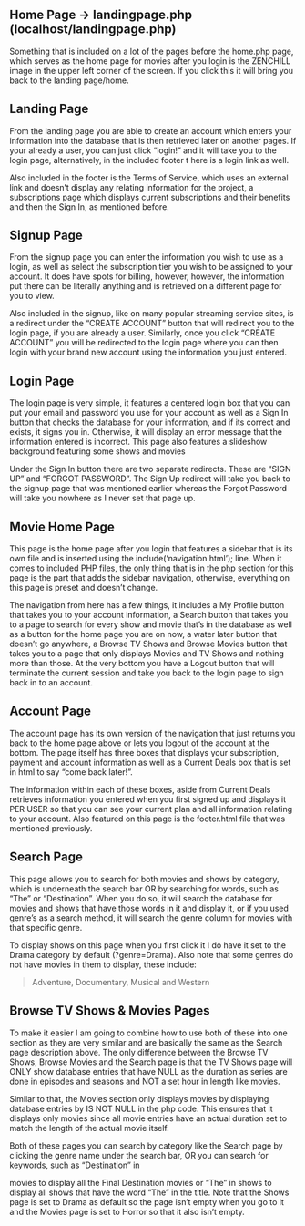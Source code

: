 ## Home Page -> landingpage.php (localhost/landingpage.php)

Something that is included on a lot of the pages before the home.php page, which serves as the home page for movies after you login is the ZENCHILL image in the upper left corner of the screen. If you click this it will bring you back to the landing page/home.


## Landing Page

From the landing page you are able to create an account which enters your information into the database that is then retrieved later on another pages. If your already a user, you can just click “login!” and it will take you to the login page, alternatively, in the included footer t here is a login link as well.


Also included in the footer is the Terms of Service, which uses an external link and doesn’t display any relating information for the project, a subscriptions page which displays current subscriptions and their benefits and then the Sign In, as mentioned before.


## Signup Page

From the signup page you can enter the information you wish to use as a login, as well as select the subscription tier you wish to be assigned to your account. It does have spots for billing, however, however, the information put there can be literally anything and is retrieved on a different page for you to view.


Also included in the signup, like on many popular streaming service sites, is a redirect under the “CREATE ACCOUNT” button that will redirect you to the login page, if you are already a user. Similarly, once you click “CREATE ACCOUNT” you will be redirected to the login page where you can then login with your brand new account using the information you just entered.


## Login Page

The login page is very simple, it features a centered login box that you can put your email and password you use for your account as well as a Sign In button that checks the database for your information, and if its correct and exists, it signs you in. Otherwise, it will display an error message that the information entered is incorrect. This page also features a slideshow background featuring some shows and movies


Under the Sign In button there are two separate redirects. These are “SIGN UP” and “FORGOT PASSWORD”. The Sign Up redirect will take you back to the signup page that was mentioned earlier whereas the Forgot Password will take you nowhere as I never set that page up.


## Movie Home Page

This page is the home page after you login that features a sidebar that is its own file and is inserted using the include(‘navigation.html’); line. When it comes to included PHP files, the only thing that is in the php section for this page is the part that adds the sidebar navigation, otherwise, everything on this page is preset and doesn’t change.


The navigation from here has a few things, it includes a My Profile button that takes you to your account information, a Search button that takes you to a page to search for every show and movie that’s in the database as well as a button for the home page you are on now, a water later button that doesn’t go anywhere, a Browse TV Shows and Browse Movies button that takes you to a page that only displays Movies and TV Shows and nothing more than those. At the very bottom you have a Logout button that will terminate the current session and take you back to the login page to sign back in to an account.


## Account Page

The account page has its own version of the navigation that just returns you back to the home page above or lets you logout of the account at the bottom. The page itself has three boxes that displays your subscription, payment and account information as well as a Current Deals box that is set in html to say “come back later!”.


The information within each of these boxes, aside from Current Deals retrieves information you entered when you first signed up and displays it PER USER so that you can see your current plan and all information relating to your account. Also featured on this page is the footer.html file that was mentioned previously.


## Search Page

This page allows you to search for both movies and shows by category, which is underneath the search bar OR by searching for words, such as “The” or “Destination”. When you do so, it will search the database for movies and shows that have those words in it and display it, or if you used genre’s as a search method, it will search the genre column for movies with that specific genre.


To display shows on this page when you first click it I do have it set to the Drama category by default (?genre=Drama). Also note that some genres do not have movies in them to display, these include:
> Adventure, Documentary, Musical and Western


## Browse TV Shows & Movies Pages

To make it easier I am going to combine how to use both of these into one section as they are very similar and are basically the same as the Search page description above. The only difference between the Browse TV Shows, Browse Movies and the Search page is that the TV Shows page will ONLY show database entries that have NULL as the duration as series are done in episodes and seasons and NOT a set hour in length like movies.


Similar to that, the Movies section only displays movies by displaying database entries by IS NOT NULL in the php code. This ensures that it displays only movies since all movie entries have an actual duration set to match the length of the actual movie itself.


Both of these pages you can search by category like the Search page by clicking the genre name under the search bar, OR you can search for keywords, such as “Destination” in

movies to display all the Final Destination movies or “The” in shows to display all shows that have the word “The” in the title. Note that the Shows page is set to Drama as default so the page isn’t empty when you go to it and the Movies page is set to Horror so that it also isn’t empty.
